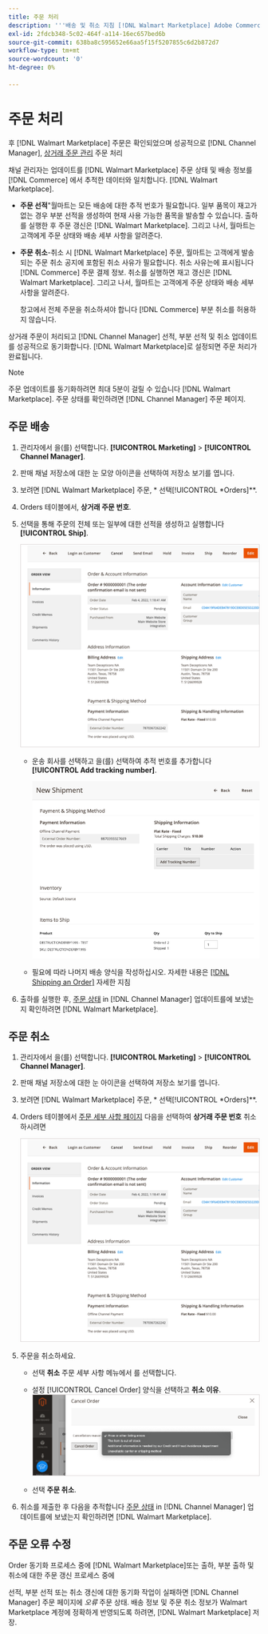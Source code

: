 ```yaml
---
title: 주문 처리
description: '''배송 및 취소 지침 [!DNL Walmart Marketplace] Adobe Commerce 및 Magento Open Source의 주문.'''
exl-id: 2fdcb348-5c02-464f-a114-16ec657bed6b
source-git-commit: 638ba8c595652e66aa5f15f5207855c6d2b872d7
workflow-type: tm+mt
source-wordcount: '0'
ht-degree: 0%

---
```


# 주문 처리

후 [!DNL Walmart Marketplace] 주문은 확인되었으며 성공적으로 [!DNL Channel Manager], [상거래 주문 관리](https://docs.magento.com/user-guide/sales/orders-workspace.html) 주문 처리

채널 관리자는 업데이트를 [!DNL Walmart Marketplace] 주문 상태 및 배송 정보를 [!DNL Commerce] 에서 추적한 데이터와 일치합니다. [!DNL Walmart Marketplace].

* **주문 선적**&quot;월마트는 모든 배송에 대한 추적 번호가 필요합니다. 일부 품목이 재고가 없는 경우 부분 선적을 생성하여 현재 사용 가능한 품목을 발송할 수 있습니다. 출하를 실행한 후 주문 갱신은 [!DNL Walmart Marketplace]. 그리고 나서, 월마트는 고객에게 주문 상태와 배송 세부 사항을 알려준다.

* **주문 취소**-취소 시 [!DNL Walmart Marketplace] 주문, 월마트는 고객에게 발송되는 주문 취소 공지에 포함된 취소 사유가 필요합니다. 취소 사유는에 표시됩니다 [!DNL Commerce] 주문 결제 정보. 취소를 실행하면 재고 갱신은 [!DNL Walmart Marketplace]. 그리고 나서, 월마트는 고객에게 주문 상태와 배송 세부 사항을 알려준다.

   창고에서 전체 주문을 취소하셔야 합니다 [!DNL Commerce] 부분 취소를 허용하지 않습니다.

상거래 주문이 처리되고 [!DNL Channel Manager] 선적, 부분 선적 및 취소 업데이트를 성공적으로 동기화합니다. [!DNL Walmart Marketplace]로 설정되면 주문 처리가 완료됩니다.

>[!NOTE]
>
> 주문 업데이트를 동기화하려면 최대 5분이 걸릴 수 있습니다 [!DNL Walmart Marketplace]. 주문 상태를 확인하려면 [!DNL Channel Manager] 주문 페이지.

## 주문 배송

1. 관리자에서 을(를) 선택합니다. **[!UICONTROL Marketing]** > **[!UICONTROL Channel Manager]**.

1. 판매 채널 저장소에 대한 눈 모양 아이콘을 선택하여 저장소 보기를 엽니다.

1. 보려면 [!DNL Walmart Marketplace] 주문, * 선택[!UICONTROL *Orders]**.

1. Orders 테이블에서, **상거래 주문 번호**.

1. 선택을 통해 주문의 전체 또는 일부에 대한 선적을 생성하고 실행합니다 **[!UICONTROL Ship]**.

   ![전자 상거래 주문 세부 사항 보기 [!DNL Walmart Marketplace] 주문](assets/order-detail-with-external-order-id.png)

   * 운송 회사를 선택하고 을(를) 선택하여 추적 번호를 추가합니다 **[!UICONTROL Add tracking number]**.

      ![전자 상거래 주문 세부 사항 보기 [!DNL Walmart Marketplace] 주문](assets/order-shipment-add-tracking-number.png)


   * 필요에 따라 나머지 배송 양식을 작성하십시오. 자세한 내용은 [[!DNL Shipping an Order]](https://docs.magento.com/user-guide/sales/order-ship.html) 자세한 지침

1. 출하를 실행한 후, [주문 상태](manage-orders.md#about-order-status) in [!DNL Channel Manager] 업데이트를에 보냈는지 확인하려면 [!DNL Walmart Marketplace].

## 주문 취소

1. 관리자에서 을(를) 선택합니다. **[!UICONTROL Marketing]** > **[!UICONTROL Channel Manager]**.

1. 판매 채널 저장소에 대한 눈 아이콘을 선택하여 저장소 보기를 엽니다.

1. 보려면 [!DNL Walmart Marketplace] 주문, * 선택[!UICONTROL *Orders]**.

1. Orders 테이블에서 [주문 세부 사항 페이지](manage-orders.md#view-order-detail) 다음을 선택하여 **상거래 주문 번호** 취소하시려면

   ![전자 상거래 주문 세부 사항 보기[!DNL Walmart Marketplace]주문](assets/order-detail-with-external-order-id.png)

1. 주문을 취소하세요.

   * 선택 **취소** 주문 세부 사항 메뉴에서 를 선택합니다.

   * 설정 [!UICONTROL Cancel Order] 양식을 선택하고 **취소 이유**.
   ![전자 상거래 주문 세부 사항 보기 [!DNL Walmart Marketplace] 주문](assets/cancel-order-reason-selector.png)

   * 선택 **주문 취소**.


1. 취소를 제출한 후 다음을 추적합니다 [주문 상태](manage-orders.md#about-order-status) in [!DNL Channel Manager] 업데이트를에 보냈는지 확인하려면 [!DNL Walmart Marketplace].

## 주문 오류 수정

Order 동기화 프로세스 중에 [!DNL Walmart Marketplace]또는 출하, 부분 출하 및 취소에 대한 주문 갱신 프로세스 중에

선적, 부분 선적 또는 취소 갱신에 대한 동기화 작업이 실패하면 [!DNL Channel Manager] 주문 페이지에 _오류_ 주문 상태. 배송 정보 및 주문 취소 정보가 Walmart Marketplace 계정에 정확하게 반영되도록 하려면, [!DNL Walmart Marketplace] 저장.


